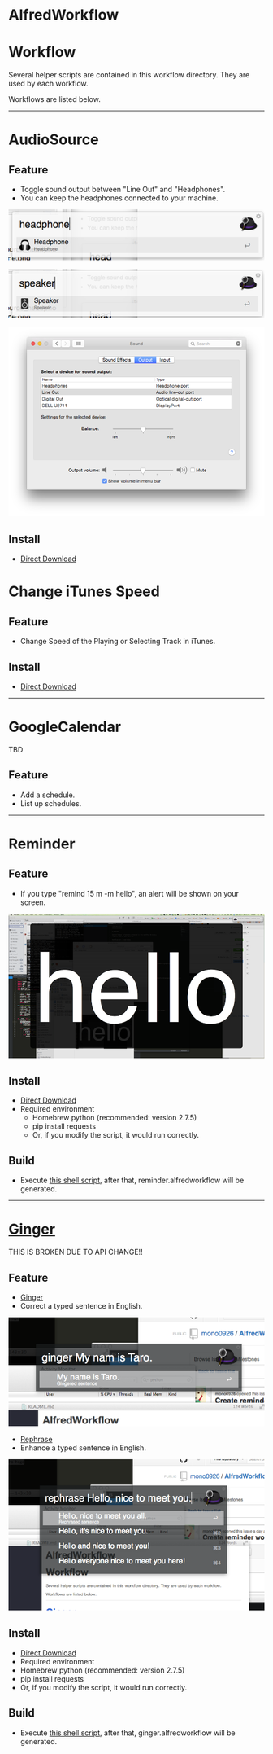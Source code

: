 AlfredWorkflow
==============

# Workflow

Several helper scripts are contained in this workflow directory.
They are used by each workflow.

Workflows are listed below.

---

# AudioSource

## Feature

- Toggle sound output between "Line Out" and "Headphones".
- You can keep the headphones connected to your machine.

![reminder](ScreenShots/AudioSource_headphone.png)  

![reminder](ScreenShots/AudioSource_speaker.png)  

![reminder](ScreenShots/sound_preference.png)  

## Install
- [Direct Download](https://github.com/mono0926/AlfredWorkflow/raw/master/audioSource/AudioSource.alfredworkflow)


# Change iTunes Speed

## Feature

- Change Speed of the Playing or Selecting Track in iTunes.

## Install
- [Direct Download](https://github.com/mono0926/AlfredWorkflow/raw/master/changeSpeed/ChangeITunesSpeed.alfredworkflow)

---
# GoogleCalendar

TBD

## Feature

- Add a schedule.
- List up schedules.

---

# Reminder

## Feature

- If you type "remind 15 m -m hello", an alert will be shown on your screen.

![reminder](ScreenShots/reminder.png)  

## Install

- [Direct Download](https://github.com/mono0926/AlfredWorkflow/raw/master/reminder/reminder.alfredworkflow)
- Required environment
  - Homebrew python (recommended: version 2.7.5)
  - pip install requests
  - Or, if you modify the script, it would run correctly.

## Build

- Execute [this shell script](https://github.com/mono0926/AlfredWorkflow/blob/master/reminder/reminder.sh), after that, reminder.alfredworkflow will be generated.

---

# [Ginger](http://www.getginger.jp/)

THIS IS BROKEN DUE TO API CHANGE!!

## Feature

- [Ginger](http://www.getginger.jp/)
- Correct a typed sentence in English.

![reminder](ScreenShots/ginger.png)

- [Rephrase](http://www.gingersoftware.com/rephrase_jpn)
- Enhance a typed sentence in English.

![reminder](ScreenShots/rephrase.png)

## Install

- [Direct Download](https://github.com/mono0926/AlfredWorkflow/raw/master/ginger/ginger.alfredworkflow)
- Required environment
- Homebrew python (recommended: version 2.7.5)
- pip install requests
- Or, if you modify the script, it would run correctly.

## Build

- Execute [this shell script](https://github.com/mono0926/AlfredWorkflow/blob/master/ginger/ginger.sh), after that, ginger.alfredworkflow will be generated.
